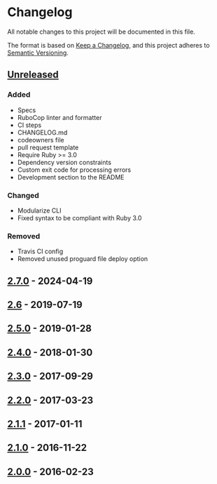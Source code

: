 # Changelog

All notable changes to this project will be documented in this file.

The format is based on [Keep a Changelog](https://keepachangelog.com/en/1.1.0/),
and this project adheres to [Semantic Versioning](https://semver.org/spec/v2.0.0.html).

## [Unreleased]

### Added

- Specs
- RuboCop linter and formatter
- CI steps
- CHANGELOG.md
- codeowners file
- pull request template
- Require Ruby >= 3.0
- Dependency version constraints
- Custom exit code for processing errors
- Development section to the README

### Changed

- Modularize CLI
- Fixed syntax to be compliant with Ruby 3.0

### Removed

- Travis CI config
- Removed unused proguard file deploy option

## [2.7.0] - 2024-04-19

## [2.6] - 2019-07-19

## [2.5.0] - 2019-01-28

## [2.4.0] - 2018-01-30

## [2.3.0] - 2017-09-29

## [2.2.0] - 2017-03-23

## [2.1.1] - 2017-01-11

## [2.1.0] - 2016-11-22

## [2.0.0] - 2016-02-23

[unreleased]: https://github.com/infinum/shaman/compare/v2.7.0...HEAD
[2.7.0]: https://rubygems.org/gems/shaman_cli/versions/2.7.0
[2.6]: https://rubygems.org/gems/shaman_cli/versions/2.6
[2.5.0]: https://rubygems.org/gems/shaman_cli/versions/2.5.0
[2.4.0]: https://rubygems.org/gems/shaman_cli/versions/2.4.0
[2.3.0]: https://rubygems.org/gems/shaman_cli/versions/2.3.0
[2.2.0]: https://rubygems.org/gems/shaman_cli/versions/2.2.0
[2.1.1]: https://rubygems.org/gems/shaman_cli/versions/2.1.1
[2.1.0]: https://rubygems.org/gems/shaman_cli/versions/2.1.0
[2.0.0]: https://rubygems.org/gems/shaman_cli/versions/2.0.0
